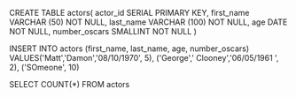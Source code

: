 CREATE TABLE actors(
 actor_id SERIAL PRIMARY KEY,
 first_name VARCHAR (50) NOT NULL,
 last_name VARCHAR (100) NOT NULL,
 age DATE NOT NULL,
 number_oscars SMALLINT NOT NULL
)

INSERT INTO actors (first_name, last_name, age, number_oscars)
VALUES('Matt','Damon','08/10/1970', 5),
		('George',' Clooney','06/05/1961 ', 2),
		('SOmeone', 10)

SELECT COUNT(*)
FROM actors